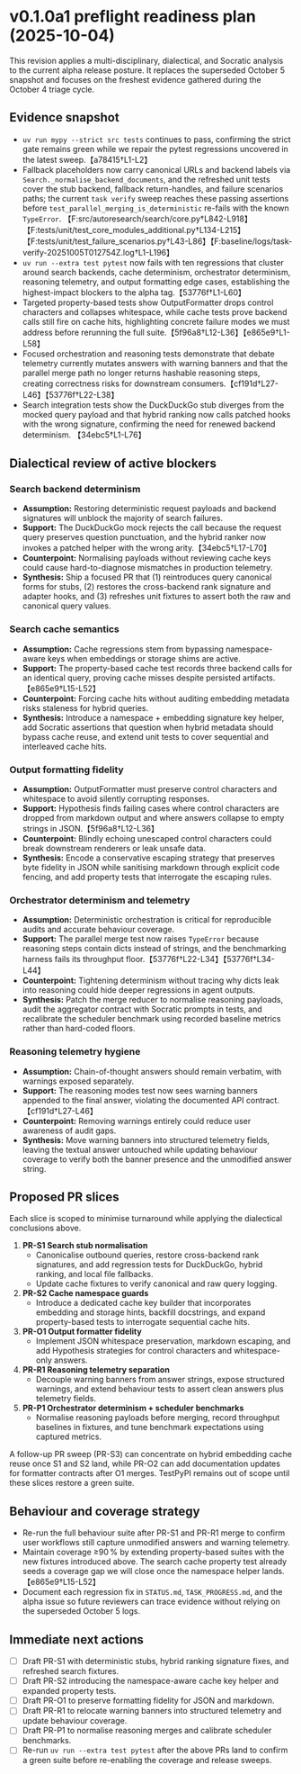 # v0.1.0a1 preflight readiness plan (2025-10-04)

This revision applies a multi-disciplinary, dialectical, and Socratic
analysis to the current alpha release posture. It replaces the superseded
October 5 snapshot and focuses on the freshest evidence gathered during the
October 4 triage cycle.

## Evidence snapshot

- `uv run mypy --strict src tests` continues to pass, confirming the strict
  gate remains green while we repair the pytest regressions uncovered in the
  latest sweep.【a78415†L1-L2】
- Fallback placeholders now carry canonical URLs and backend labels via
  `Search._normalise_backend_documents`, and the refreshed unit tests cover the
  stub backend, fallback return-handles, and failure scenarios paths; the
  current `task verify` sweep reaches these passing assertions before
  `test_parallel_merging_is_deterministic` re-fails with the known `TypeError`.
  【F:src/autoresearch/search/core.py†L842-L918】【F:tests/unit/test_core_modules_additional.py†L134-L215】【F:tests/unit/test_failure_scenarios.py†L43-L86】【F:baseline/logs/task-verify-20251005T012754Z.log†L1-L196】
- `uv run --extra test pytest` now fails with ten regressions that cluster
  around search backends, cache determinism, orchestrator determinism,
  reasoning telemetry, and output formatting edge cases, establishing the
  highest-impact blockers to the alpha tag.【53776f†L1-L60】
- Targeted property-based tests show OutputFormatter drops control
  characters and collapses whitespace, while cache tests prove backend calls
  still fire on cache hits, highlighting concrete failure modes we must
  address before rerunning the full suite.【5f96a8†L12-L36】【e865e9†L1-L58】
- Focused orchestration and reasoning tests demonstrate that debate
  telemetry currently mutates answers with warning banners and that the
  parallel merge path no longer returns hashable reasoning steps, creating
  correctness risks for downstream consumers.【cf191d†L27-L46】【53776f†L22-L38】
- Search integration tests show the DuckDuckGo stub diverges from the mocked
  query payload and that hybrid ranking now calls patched hooks with the
  wrong signature, confirming the need for renewed backend determinism.
  【34ebc5†L1-L76】

## Dialectical review of active blockers

### Search backend determinism
- **Assumption:** Restoring deterministic request payloads and backend
  signatures will unblock the majority of search failures.
- **Support:** The DuckDuckGo mock rejects the call because the request
  query preserves question punctuation, and the hybrid ranker now invokes
  a patched helper with the wrong arity.【34ebc5†L17-L70】
- **Counterpoint:** Normalising payloads without reviewing cache keys could
  cause hard-to-diagnose mismatches in production telemetry.
- **Synthesis:** Ship a focused PR that (1) reintroduces query canonical
  forms for stubs, (2) restores the cross-backend rank signature and
  adapter hooks, and (3) refreshes unit fixtures to assert both the raw and
  canonical query values.

### Search cache semantics
- **Assumption:** Cache regressions stem from bypassing namespace-aware keys
  when embeddings or storage shims are active.
- **Support:** The property-based cache test records three backend calls for
  an identical query, proving cache misses despite persisted artifacts.
  【e865e9†L15-L52】
- **Counterpoint:** Forcing cache hits without auditing embedding metadata
  risks staleness for hybrid queries.
- **Synthesis:** Introduce a namespace + embedding signature key helper,
  add Socratic assertions that question when hybrid metadata should bypass
  cache reuse, and extend unit tests to cover sequential and interleaved
  cache hits.

### Output formatting fidelity
- **Assumption:** OutputFormatter must preserve control characters and
  whitespace to avoid silently corrupting responses.
- **Support:** Hypothesis finds failing cases where control characters are
  dropped from markdown output and where answers collapse to empty strings
  in JSON.【5f96a8†L12-L36】
- **Counterpoint:** Blindly echoing unescaped control characters could break
  downstream renderers or leak unsafe data.
- **Synthesis:** Encode a conservative escaping strategy that preserves
  byte fidelity in JSON while sanitising markdown through explicit code
  fencing, and add property tests that interrogate the escaping rules.

### Orchestrator determinism and telemetry
- **Assumption:** Deterministic orchestration is critical for reproducible
  audits and accurate behaviour coverage.
- **Support:** The parallel merge test now raises `TypeError` because
  reasoning steps contain dicts instead of strings, and the benchmarking
  harness fails its throughput floor.【53776f†L22-L34】【53776f†L34-L44】
- **Counterpoint:** Tightening determinism without tracing why dicts leak
  into reasoning could hide deeper regressions in agent outputs.
- **Synthesis:** Patch the merge reducer to normalise reasoning payloads,
  audit the aggregator contract with Socratic prompts in tests, and
  recalibrate the scheduler benchmark using recorded baseline metrics
  rather than hard-coded floors.

### Reasoning telemetry hygiene
- **Assumption:** Chain-of-thought answers should remain verbatim, with
  warnings exposed separately.
- **Support:** The reasoning modes test now sees warning banners appended to
  the final answer, violating the documented API contract.【cf191d†L27-L46】
- **Counterpoint:** Removing warnings entirely could reduce user awareness
  of audit gaps.
- **Synthesis:** Move warning banners into structured telemetry fields,
  leaving the textual answer untouched while updating behaviour coverage to
  verify both the banner presence and the unmodified answer string.

## Proposed PR slices

Each slice is scoped to minimise turnaround while applying the dialectical
conclusions above.

1. **PR-S1 Search stub normalisation**
   - Canonicalise outbound queries, restore cross-backend rank signatures,
     and add regression tests for DuckDuckGo, hybrid ranking, and local file
     fallbacks.
   - Update cache fixtures to verify canonical and raw query logging.
2. **PR-S2 Cache namespace guards**
   - Introduce a dedicated cache key builder that incorporates embedding and
     storage hints, backfill docstrings, and expand property-based tests to
     interrogate sequential cache hits.
3. **PR-O1 Output formatter fidelity**
   - Implement JSON whitespace preservation, markdown escaping, and add
     Hypothesis strategies for control characters and whitespace-only
     answers.
4. **PR-R1 Reasoning telemetry separation**
   - Decouple warning banners from answer strings, expose structured
     warnings, and extend behaviour tests to assert clean answers plus
     telemetry fields.
5. **PR-P1 Orchestrator determinism + scheduler benchmarks**
   - Normalise reasoning payloads before merging, record throughput baselines
     in fixtures, and tune benchmark expectations using captured metrics.

A follow-up PR sweep (PR-S3) can concentrate on hybrid embedding cache reuse
once S1 and S2 land, while PR-O2 can add documentation updates for formatter
contracts after O1 merges. TestPyPI remains out of scope until these slices
restore a green suite.

## Behaviour and coverage strategy

- Re-run the full behaviour suite after PR-S1 and PR-R1 merge to confirm
  user workflows still capture unmodified answers and warning telemetry.
- Maintain coverage ≥90 % by extending property-based suites with the new
  fixtures introduced above. The search cache property test already seeds a
  coverage gap we will close once the namespace helper lands.【e865e9†L15-L52】
- Document each regression fix in `STATUS.md`, `TASK_PROGRESS.md`, and the
  alpha issue so future reviewers can trace evidence without relying on the
  superseded October 5 logs.

## Immediate next actions

- [ ] Draft PR-S1 with deterministic stubs, hybrid ranking signature fixes,
  and refreshed search fixtures.
- [ ] Draft PR-S2 introducing the namespace-aware cache key helper and
  expanded property tests.
- [ ] Draft PR-O1 to preserve formatting fidelity for JSON and markdown.
- [ ] Draft PR-R1 to relocate warning banners into structured telemetry and
  update behaviour coverage.
- [ ] Draft PR-P1 to normalise reasoning merges and calibrate scheduler
  benchmarks.
- [ ] Re-run `uv run --extra test pytest` after the above PRs land to confirm
  a green suite before re-enabling the coverage and release sweeps.
